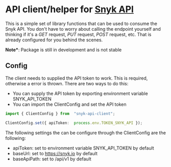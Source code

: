 # API client/helper for [Snyk API](https://snyk.docs.apiary.io/#reference/users/user-details/get-user-details)
This is a simple set of library functions that can be used to consume the Snyk API. You don't have to worry about calling the endpoint yourself and thinking if it's a _GET_ request, _PUT_ request, _POST_ request, etc. That is already configured for you behind the scenes.

__Note*__: Package is still in development and is not stable


## Config

The client needs to supplied the API token to work. This is required, otherwise a error is thrown. There are two ways to do this:
- You can supply the API token by exporting environment variable SNYK_API_TOKEN
- You can import the ClientConfig and set the API token

```ts
import { ClientConfig } from  "snyk-api-client";

ClientConfig.set({ apiToken:  process.env.TOKEN_SNYK_API });
```
The following settings the can be configure through the ClientConfig are the following:

- apiToken: set to environment variable SNYK_API_TOKEN by default
- baseUrl: set to https://snyk.io by default
- baseApiPath: set to /api/v1 by default